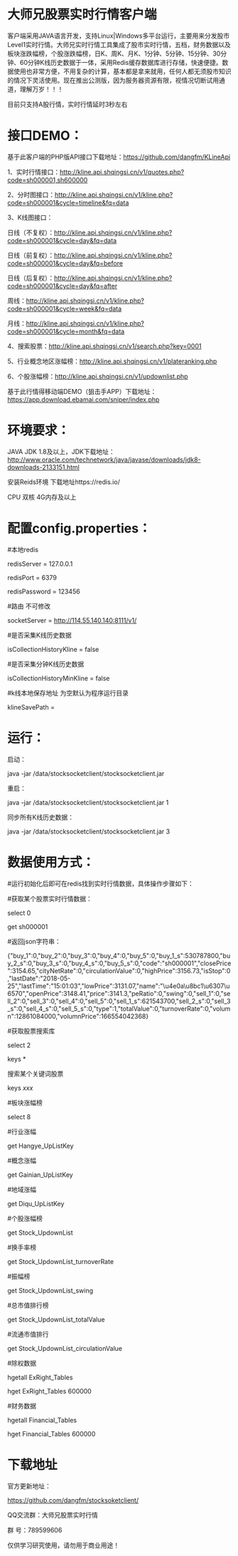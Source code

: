 # 大师兄股票实时行情客户端

客户端采用JAVA语言开发，支持Linux|Windows多平台运行，主要用来分发股市Level1实时行情。大师兄实时行情工具集成了股市实时行情，五档，财务数据以及板块涨跌幅榜，个股涨跌幅榜，日K、周K、月K、1分钟、5分钟、15分钟、30分钟、60分钟K线历史数据于一体，采用Redis缓存数据库进行存储，快速便捷。数据使用也非常方便，不用复杂的计算，基本都是拿来就用，任何人都无须股市知识的情况下灵活使用。现在推出公测版，因为服务器资源有限，视情况切断试用通道，理解万岁！！！

目前只支持A股行情，实时行情延时3秒左右

 
 
# 接口DEMO：

基于此客户端的PHP版API接口下载地址：https://github.com/dangfm/KLineApi

1、实时行情接口：http://kline.api.shqingsi.cn/v1/quotes.php?code=sh000001,sh600000

2、分时图接口：http://kline.api.shqingsi.cn/v1/kline.php?code=sh000001&cycle=timeline&fq=data

3、K线图接口：

  日线（不复权）：http://kline.api.shqingsi.cn/v1/kline.php?code=sh000001&cycle=day&fq=data
  
  日线（前复权）：http://kline.api.shqingsi.cn/v1/kline.php?code=sh000001&cycle=day&fq=before
  
  日线（后复权）：http://kline.api.shqingsi.cn/v1/kline.php?code=sh000001&cycle=day&fq=after
  
  周线：http://kline.api.shqingsi.cn/v1/kline.php?code=sh000001&cycle=week&fq=data
  
  月线：http://kline.api.shqingsi.cn/v1/kline.php?code=sh000001&cycle=month&fq=data
  
4、搜索股票：http://kline.api.shqingsi.cn/v1/search.php?key=0001

5、行业概念地区涨幅榜：http://kline.api.shqingsi.cn/v1/plateranking.php

6、个股涨幅榜：http://kline.api.shqingsi.cn/v1/updownlist.php

 
 基于此行情得移动端DEMO（狙击手APP）下载地址：https://app.download.ebamai.com/sniper/index.php
 

# 环境要求：
JAVA JDK 1.8及以上，JDK下载地址：http://www.oracle.com/technetwork/java/javase/downloads/jdk8-downloads-2133151.html

安装Reids环境 下载地址https://redis.io/

CPU 双核 4G内存及以上
 

# 配置config.properties：

#本地redis

redisServer = 127.0.0.1

redisPort = 6379

redisPassword = 123456

#路由 不可修改

socketServer = http://114.55.140.140:8111/v1/
 
#是否采集K线历史数据

isCollectionHistoryKline = false

#是否采集分钟K线历史数据

isCollectionHistoryMinKline = false

#k线本地保存地址 为空默认为程序运行目录

klineSavePath =


# 运行：

启动：

java -jar /data/stocksocketclient/stocksocketclient.jar 
 
重启： 

java -jar /data/stocksocketclient/stocksocketclient.jar 1 
 
同步所有K线历史数据： 

java -jar /data/stocksocketclient/stocksocketclient.jar 3
 

# 数据使用方式：

#运行初始化后即可在redis找到实时行情数据，具体操作步骤如下：

#获取某个股票实时行情数据：

select 0

get sh000001
 
#返回json字符串：

{"buy_1":0,"buy_2":0,"buy_3":0,"buy_4":0,"buy_5":0,"buy_1_s":530787800,"buy_2_s":0,"buy_3_s":0,"buy_4_s":0,"buy_5_s":0,"code":"sh000001","closePrice":3154.65,"cityNetRate":0,"circulationValue":0,"highPrice":3156.73,"isStop":0,"lastDate":"2018-05-25","lastTime":"15:01:03","lowPrice":3131.07,"name":"\u4e0a\u8bc1\u6307\u6570","openPrice":3148.41,"price":3141.3,"peRatio":0,"swing":0,"sell_1":0,"sell_2":0,"sell_3":0,"sell_4":0,"sell_5":0,"sell_1_s":621543700,"sell_2_s":0,"sell_3_s":0,"sell_4_s":0,"sell_5_s":0,"type":1,"totalValue":0,"turnoverRate":0,"volumn":12861084000,"volumnPrice":166554042368}
 
#获取股票搜索库

select 2

keys *

搜索某个关键词股票

keys *xxx*
 
 
#板块涨幅榜

select 8

#行业涨幅

get Hangye_UpListKey

#概念涨幅

get Gainian_UpListKey

#地域涨幅

get Diqu_UpListKey

#个股涨幅榜

get Stock_UpdownList

#换手率榜

get Stock_UpdownList_turnoverRate

#振幅榜

get Stock_UpdownList_swing

#总市值排行榜

get Stock_UpdownList_totalValue

#流通市值排行

get Stock_UpdownList_circulationValue

#除权数据

hgetall ExRight_Tables

hget ExRight_Tables 600000


#财务数据

hgetall Financial_Tables

hget Financial_Tables 600000

 

# 下载地址

官方更新地址：

https://github.com/dangfm/stocksoketclient/

QQ交流群：大师兄股票实时行情

群   号：789599606



仅供学习研究使用，请勿用于商业用途！
